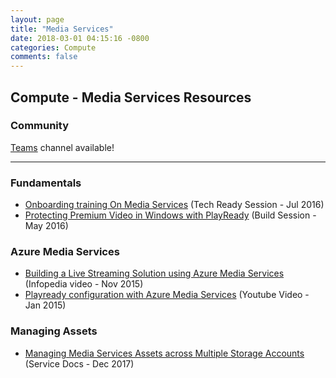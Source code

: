 ```yaml
---
layout: page
title: "Media Services"
date: 2018-03-01 04:15:16 -0800
categories: Compute
comments: false
---
```


## Compute - Media Services Resources 

### Community
[Teams](https://teams.microsoft.com/l/channel/19%3a6f437db7337444d8bfbf2c7852c1f87a%40thread.skype/Compute%2520-%2520Media%2520Services?groupId=dff0a70d-6316-4124-ae5a-e9d06f63ec34&tenantId=72f988bf-86f1-41af-91ab-2d7cd011db47) channel available!

<!-- Add in any communities worth following: blogs, twitter, etc. -->
---
<!-- Here, add in any links to useful resources. The structure is not fixed, it can be grouped by scenario, by tech, or set up as a learning path -->

### Fundamentals
- [Onboarding training On Media Services](https://techreadytv.com/TR23/session?sCode=TR23DEVTT202) (Tech Ready Session - Jul 2016)
- [Protecting Premium Video in Windows with PlayReady](https://microsoft.sharepoint.com/sites/academy/media/AEVD-3-106224) (Build Session - May 2016)

### Azure Media Services
- [Building a Live Streaming Solution using Azure Media Services](https://microsoft.sharepoint.com/sites/academy/media/AEVD-3-101123) (Infopedia video - Nov 2015)
- [Playready configuration with Azure Media Services](https://www.youtube.com/watch?v=k6WWfZxE42w) (Youtube Video - Jan 2015)

### Managing Assets
- [Managing Media Services Assets across Multiple Storage Accounts](https://docs.microsoft.com/en-us/azure/media-services/meda-services-managing-multiple-storage-accounts) (Service Docs - Dec 2017)